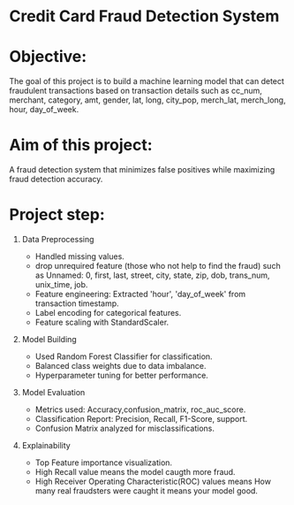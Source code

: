 # Credit Card Fraud Detection System
# Objective: 
The goal of this project is to build a machine learning model that can detect fraudulent transactions based on transaction details such as cc_num,	merchant,	category,	amt,	gender,	lat,	long,	city_pop,	merch_lat,	merch_long,	hour,	day_of_week.

# Aim of this project:
A fraud detection system that minimizes false positives while maximizing fraud detection accuracy.

# Project step:

1. Data Preprocessing
   - Handled missing values.
   - drop unrequired feature (those who not help to find the fraud) such as Unnamed: 0, first, last, street, city, state, zip, dob, trans_num, unix_time, job.
   - Feature engineering: Extracted 'hour', 'day_of_week' from transaction timestamp.
   - Label encoding for categorical features.
   - Feature scaling with StandardScaler.

2. Model Building
   - Used Random Forest Classifier for classification.
   - Balanced class weights due to data imbalance.
   - Hyperparameter tuning for better performance.

3. Model Evaluation
   - Metrics used: Accuracy,confusion_matrix, roc_auc_score.
   - Classification Report: Precision, Recall, F1-Score, support.
   - Confusion Matrix analyzed for misclassifications.

4. Explainability
   - Top Feature importance visualization.
   - High Recall value means the model caugth more fraud.
   - High Receiver Operating Characteristic(ROC) values means How many real fraudsters were caught it means your model good.
